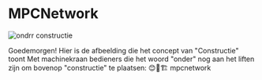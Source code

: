 <!DOCTYPE html>
<html lang="en">
<head>
    <meta charset="UTF-8">
    <meta name="viewport" content="width=device-width, initial-scale=1.0">
    <link rel="stylesheet" href="style.css">
    <title>Loading effect</title>
</head>
<body>
    <h1>MPCNetwork</h1>
</body>
</html>

![ondrr constructie](https://github.com/user-attachments/assets/c01ae0b3-b85c-4576-b10f-a413e31cc2c9)

Goedemorgen! Hier is de afbeelding die het concept van "Constructie" toont 
Met machinekraan bedieners die het woord "onder" nog aan het liften zijn om bovenop "constructie" te plaatsen:
                                                                                                            😊🚧🏗️
mpcnetwork
